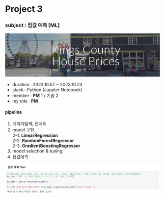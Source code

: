 # Project 3

### subject : 집값 예측 [ML]

<img src='https://github.com/Choe-minsung/project-study/blob/c7f4945335a6f490b27eb97bd915f21edde4141f/P3/src/KCC2.png' width='700'/>

- duration : 2023.10.07 ~ 2023.10.23
- stack : Python (Jupyter Notebook)
- member : **PM** 1 / 기술 2
- my role : **PM**

#### pipeline
1. 데이터탐색, 전처리
2. model 구현  
   2-1. **LinearRegression**  
   2-2. **RandomForestRegressor**  
   2-3. **GradientBoostingRegressor**  
4. model selection & tuning
5. 집값예측
 
<img src='https://github.com/Choe-minsung/project-study/blob/82c95750817c8af2e23ebafe56a284e07b8704dd/P3/src/houseprice_pred.png' width='700'/>
